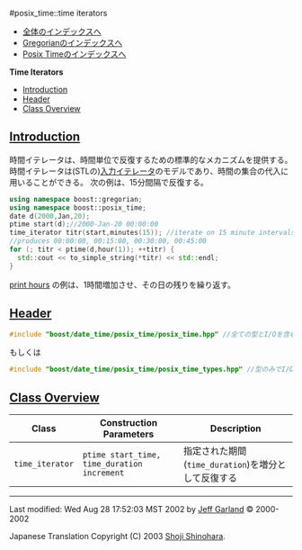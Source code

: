 #posix_time::time iterators

- [全体のインデックスへ](../date_time.md)
- [Gregorianのインデックスへ](./gregorian.md)
- [Posix Timeのインデックスへ](./posix_time.md)

**Time Iterators**

- [Introduction](#introduction)
- [Header](#header)
- [Class Overview](#class-overview)


## <a name="introduction" href="#introduction">Introduction</a>
時間イテレータは、時間単位で反復するための標準的なメカニズムを提供する。 時間イテレータは(STLの)[入力イテレータ](http://www.sgi.com/tech/stl/InputIterator.html)のモデルであり、時間の集合の代入に用いることができる。 次の例は、15分間隔で反復する。

```cpp
using namespace boost::gregorian;
using namespace boost::posix_time;
date d(2000,Jan,20);
ptime start(d);//2000-Jan-20 00:00:00
time_iterator titr(start,minutes(15)); //iterate on 15 minute intervals
//produces 00:00:00, 00:15:00, 00:30:00, 00:45:00
for (; titr < ptime(d,hour(1)); ++titr) {
  std::cout << to_simple_string(*titr) << std::endl;
}
```

[print hours](./print_hours.cpp.md) の例は、1時間増加させ、その日の残りを繰り返す。


## <a name="header" href="#header">Header</a>
```cpp
#include "boost/date_time/posix_time/posix_time.hpp" //全ての型とI/Oを含む
```

もしくは

```cpp
#include "boost/date_time/posix_time/posix_time_types.hpp" //型のみでI/Oは含まない
```


## <a name="class-overview" href="#class-overview">Class Overview</a>

| Class | Construction Parameters | Description |
|-------|-------------------------|-------------|
| `time_iterator` | `ptime start_time, time_duration increment` | 指定された期間(`time_duration`)を増分として反復する |


***
Last modified: Wed Aug 28 17:52:03 MST 2002 by [Jeff Garland](jeff@crystalclearsoftware.com) © 2000-2002 

Japanese Translation Copyright (C) 2003 [Shoji Shinohara](sshino@cppll.jp).


